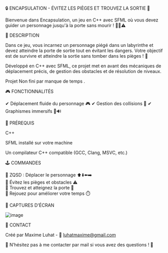 🔒 ENCAPSULATION - ÉVITEZ LES PIÈGES ET TROUVEZ LA SORTIE 🚪

Bienvenue dans Encapsulation, un jeu en C++ avec SFML où vous devez guider un personnage jusqu'à la porte sans mourir ! 🏃‍♂️⚠️

📝 DESCRIPTION

Dans ce jeu, vous incarnez un personnage piégé dans un labyrinthe et devez atteindre la porte de sortie tout en évitant les dangers.
Votre objectif est de survivre et atteindre la sortie sans tomber dans les pièges ! 🎯

Développé en C++ avec SFML, ce projet met en avant des mécaniques de déplacement précis, de gestion des obstacles et de résolution de niveaux.

Projet Non fini par manque de temps .

🎮 FONCTIONNALITÉS

✔ Déplacement fluide du personnage 🎮
✔ Gestion des collisions 🎥
✔ Graphismes immersifs 🎨🔊

📌 PRÉREQUIS

C++

SFML installé sur votre machine

Un compilateur C++ compatible (GCC, Clang, MSVC, etc.)


🕹 COMMANDES

🔹 ZQSD : Déplacer le personnage ⬆️⬇️⬅️➡️  
🔹 Évitez les pièges et obstacles ⚠️  
🔹 Trouvez et atteignez la porte 🚪  
🔹 Rejouez pour améliorer votre temps ⏱️  


📸 CAPTURES D'ÉCRAN

![image](https://github.com/user-attachments/assets/fbcecc19-c32d-41a8-a6b4-a5351fd7c846)




📧 CONTACT

Créé par Maxime Luhat - 📩 luhatmaxime@gmail.com

📢 N’hésitez pas à me contacter par mail si vous avez des questions ! 🚀

